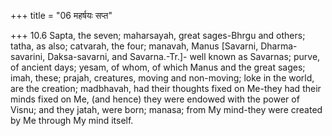 +++
title = "06 महर्षयः सप्त"

+++
10.6 Sapta, the seven; maharsayah, great sages-Bhrgu and others; tatha,
as also; catvarah, the four; manavah, Manus \[Savarni, Dharma-savarini,
Daksa-savarni, and Savarna.-Tr.\]- well known as Savarnas; purve, of
ancient days; yesam, of whom, of which Manus and the great sages; imah,
these; prajah, creatures, moving and non-moving; loke in the world, are
the creation; madbhavah, had their thoughts fixed on Me-they had their
minds fixed on Me, (and hence) they were endowed with the power of
Visnu; and they jatah, were born; manasa; from My mind-they were created
by Me through My mind itself.

